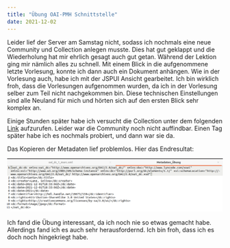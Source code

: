 ```yaml
---
title: "Übung OAI-PMH Schnittstelle"
date: 2021-12-02
---
```



Leider lief der Server am Samstag nicht, sodass ich nochmals eine neue Community und Collection anlegen musste. Dies hat gut geklappt und die Wiederholung hat mir ehrlich gesagt auch gut getan. Während der Lektion ging mir nämlich alles zu schnell. Mit einem Blick in die aufgenommene letzte Vorlesung, konnte ich dann auch ein Dokument anhängen. Wie in der Vorlesung auch, habe ich mit der JSPUI Ansicht gearbeitet. Ich bin wirklich froh, dass die Vorlesungen aufgenommen wurden, da ich in der Vorlesung selber zum Teil nicht nachgekommen bin. Diese technischen Einstellungen sind alle Neuland für mich und hörten sich auf den ersten Blick sehr komplex an.

Einige Stunden später habe ich versucht die Collection unter dem folgenden [Link](http://demo.dspace.org/oai/request?verb=ListSets) aufzurufen. Leider war die Community noch nicht auffindbar. Einen Tag später habe ich es nochmals probiert, und dann war sie da. 

Das Kopieren der Metadaten lief problemlos. Hier das Endresultat:

![Dspace](https://raw.githubusercontent.com/slunz/Lerntagebuch-BAIN/master/pictures/MetdatenDspace.png)


Ich fand die Übung interessant, da ich noch nie so etwas gemacht habe. Allerdings fand ich es auch sehr herausfordernd. Ich bin froh, dass ich es doch noch hingekriegt habe.



